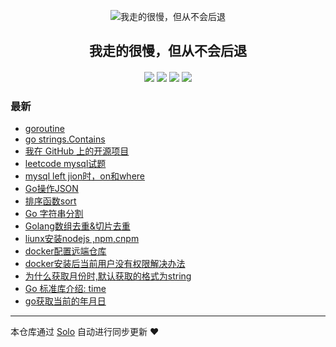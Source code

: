 <p align="center"><img alt="我走的很慢，但从不会后退" src="https://avatars0.githubusercontent.com/u/39400212?s=400&u=69339b43606df4c798a0f2a52d5c2fb7a1ae093e&v=4"></p><h2 align="center">
我走的很慢，但从不会后退
</h2>

<h4 align="center"></h4>
<p align="center"><a title="我走的很慢，但从不会后退" target="_blank" href="https://github.com/sunjvhui/solo-blog"><img src="https://img.shields.io/github/last-commit/sunjvhui/solo-blog.svg?style=flat-square&color=FF9900"></a>
<a title="GitHub repo size in bytes" target="_blank" href="https://github.com/sunjvhui/solo-blog"><img src="https://img.shields.io/github/repo-size/sunjvhui/solo-blog.svg?style=flat-square"></a>
<a title="Solo Version" target="_blank" href="https://github.com/b3log/solo/releases"><img src="https://img.shields.io/badge/solo-3.6.6-f1e05a.svg?style=flat-square&color=blueviolet"></a>
<a title="Hits" target="_blank" href="https://github.com/b3log/hits"><img src="https://hits.b3log.org/sunjvhui/solo-blog.svg"></a></p>

### 最新

* [goroutine](https://www.sunjuhui.top/articles/2019/11/07/1573093005570.html)
* [go strings.Contains](https://www.sunjuhui.top/articles/2019/10/29/1572316172722.html)
* [我在 GitHub 上的开源项目](https://www.sunjuhui.top/my-github-repos)
* [leetcode mysql试题](https://www.sunjuhui.top/articles/2019/10/08/1570501995461.html)
* [mysql left jion时，on和where](https://www.sunjuhui.top/articles/2019/10/08/1570499515583.html)
* [Go操作JSON](https://www.sunjuhui.top/articles/2019/09/18/1568775892833.html)
* [排序函数sort](https://www.sunjuhui.top/articles/2019/09/16/1568600367608.html)
* [Go 字符串分割](https://www.sunjuhui.top/articles/2019/09/12/1568281919063.html)
* [Golang数组去重&切片去重](https://www.sunjuhui.top/articles/2019/09/12/1568281838847.html)
* [liunx安装nodejs ,npm,cnpm](https://www.sunjuhui.top/articles/2019/08/27/1566888203251.html)
* [docker配置远端仓库](https://www.sunjuhui.top/articles/2019/08/13/1565676539061.html)
* [docker安装后当前用户没有权限解决办法](https://www.sunjuhui.top/articles/2019/08/13/1565675805736.html)
* [为什么获取月份时,默认获取的格式为string](https://www.sunjuhui.top/articles/2019/07/22/1563788701809.html)
* [Go 标准库介绍: time](https://www.sunjuhui.top/articles/2019/07/22/1563777042709.html)
* [go获取当前的年月日](https://www.sunjuhui.top/articles/2019/07/19/1563527565314.html)



---

本仓库通过 [Solo](https://github.com/b3log/solo) 自动进行同步更新 ❤️ 